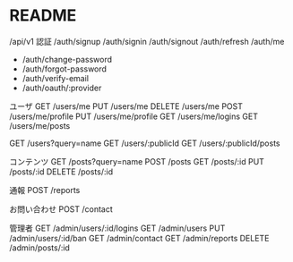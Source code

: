 
# README

/api/v1
認証
/auth/signup
/auth/signin
/auth/signout
/auth/refresh
/auth/me

+ /auth/change-password
+ /auth/forgot-password
+ /auth/verify-email
+ /auth/oauth/:provider

ユーザ
GET /users/me
PUT /users/me
DELETE /users/me
POST /users/me/profile
PUT /users/me/profile
GET /users/me/logins
GET /users/me/posts
<!-- POST /users/me/password -->
GET /users?query=name
GET /users/:publicId
GET /users/:publicId/posts

コンテンツ
GET /posts?query=name
POST /posts
GET /posts/:id
PUT /posts/:id
DELETE /posts/:id

通報
POST /reports

お問い合わせ
POST /contact

管理者
GET /admin/users/:id/logins
GET /admin/users
PUT /admin/users/:id/ban
GET /admin/contact
GET /admin/reports
DELETE /admin/posts/:id
